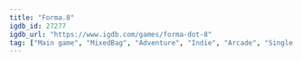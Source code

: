 ```yaml
---
title: "Forma.8"
igdb_id: 27277
igdb_url: "https://www.igdb.com/games/forma-dot-8"
tag: ["Main game", "MixedBag", "Adventure", "Indie", "Arcade", "Single player", "Side view", "Action", "Science fiction"]
---
```

